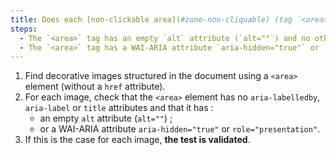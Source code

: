 ```yaml
---
title: Does each [non-clickable area](#zone-non-cliquable) (tag `<area>` without attribute `href`) [of decoration](#image-de-decoration), check one of these conditions?
steps:
  - The `<area>` tag has an empty `alt` attribute (`alt=""`) and no other attribute to provide a [text alternative](#alternative-text-image).
  - The `<area>` tag has a WAI-ARIA attribute `aria-hidden="true"` or `role="presentation"`.
---
```


1. Find decorative images structured in the document using a `<area>` element (without a `href` attribute).
2. For each image, check that the `<area>` element has no `aria-labelledby`, `aria-label` or `title` attributes and that it has :
   - an empty `alt` attribute (`alt=""`) ;
   - or a WAI-ARIA attribute `aria-hidden="true"` or `role="presentation"`.
3. If this is the case for each image, **the test is validated**.
